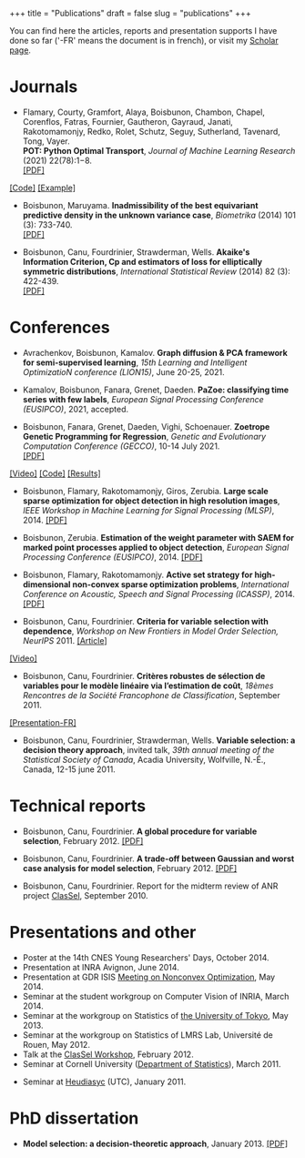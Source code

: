 +++ 
title = "Publications"
draft = false
slug = "publications"
+++ 

You can find here the articles, reports and presentation supports I have done so far ('-FR' means the document is in french), or visit my [Scholar page](https://scholar.google.com/citations?user=mwuzuB8AAAAJ&hl=fr&oi=ao).


# Journals

* Flamary, Courty, Gramfort, Alaya, Boisbunon, Chambon, Chapel, Corenflos, Fatras, Fournier, Gautheron, Gayraud, Janati, Rakotomamonjy, Redko, Rolet, Schutz, Seguy, Sutherland, Tavenard, Tong, Vayer. <br />
**POT: Python Optimal Transport**, *Journal of Machine Learning Research* (2021) 22(78):1−8.
\
[[PDF]](https://jmlr.csail.mit.edu/papers/v22/20-451.html)
<!-- [[BibTex]](https://scholar.googleusercontent.com/scholar.bib?q=info:rIdNnjMUZTEJ:scholar.google.com/&output=citation&scisdr=CgXTBRi1EIiZ4z6SgJk:AAGBfm0AAAAAYPqXmJlDYoREdcAR6dR8kBAbnmA9IfJQ&scisig=AAGBfm0AAAAAYPqXmEiJ3-CeS3U7a8aH1CidYgWtpKM9&scisf=4&ct=citation&cd=-1&hl=fr&scfhb=1) -->
[[Code]](https://pythonot.github.io/)
[[Example]](https://towardsdatascience.com/hands-on-guide-to-python-optimal-transport-toolbox-part-1-922a2e82e621)

* Boisbunon, Maruyama. **Inadmissibility of the best equivariant predictive density in the unknown variance case**,
*Biometrika* (2014) 101 (3): 733-740.
\
[[PDF]](http://arxiv.org/pdf/1308.2765.pdf)
<!-- [[BibTeX]](https://scholar.googleusercontent.com/scholar.bib?q=info:zfjQTgR5L8sJ:scholar.google.com/&output=citation&scisdr=CgXTBRi1EIiZ4z6dDS8:AAGBfm0AAAAAYPqYFS9beYWtUQ-6zpo62KjeBrZ9YXqM&scisig=AAGBfm0AAAAAYPqYFSckXqMvkIFzCsBplzw3cstPIWFJ&scisf=4&ct=citation&cd=-1&hl=fr&scfhb=1) -->

* Boisbunon, Canu, Fourdrinier, Strawderman, Wells. 
**Akaike's Information Criterion, Cp and estimators of loss for elliptically symmetric distributions**,
*International Statistical Review* (2014) 82 (3): 422-439.
\
[[PDF]](http://arxiv.org/pdf/1308.2766.pdf)
<!-- [[BibTex]](https://scholar.googleusercontent.com/scholar.bib?q=info:itYlAWazpwgJ:scholar.google.com/&output=citation&scisdr=CgXTBRi1EIiZ4z6SPFY:AAGBfm0AAAAAYPqXJFabAwL0aFNAgLzo71Jymjf5QN-Y&scisig=AAGBfm0AAAAAYPqXJD3oE5nLHtYQh7lti3YCjQfooQd-&scisf=4&ct=citation&cd=-1&hl=fr&scfhb=1) -->


# Conferences

* Avrachenkov, Boisbunon, Kamalov. 
**Graph diffusion & PCA framework for semi-supervised learning**,
*15th Learning and Intelligent OptimizatioN conference (LION15)*, June 20-25, 2021. 

* Kamalov, Boisbunon, Fanara, Grenet, Daeden. 
**PaZoe: classifying time series with few labels**,
*European Signal Processing Conference (EUSIPCO)*, 2021, accepted. 

* Boisbunon, Fanara, Grenet, Daeden, Vighi, Schoenauer. 
**Zoetrope Genetic Programming for Regression**,
*Genetic and Evolutionary Computation Conference (GECCO)*, 10-14 July 2021. 
\
[[PDF]](https://dl.acm.org/doi/pdf/10.1145/3449639.3459349)
<!-- [[BibTex]](https://scholar.googleusercontent.com/scholar.bib?q=info:SrHIcS3Jw4UJ:scholar.google.com/&output=citation&scisdr=CgXTBRi1EIiZ4z6TdFU:AAGBfm0AAAAAYPqWbFWTRYVCdfYYkONZWnGv5OG0MKTn&scisig=AAGBfm0AAAAAYPqWbAT05yB4P9pnIg2ohXIRLF4ZPPdV&scisf=4&ct=citation&cd=-1&hl=fr&scfhb=1) -->
[[Video]](https://www.youtube.com/watch?v=L7XbUn8SRUY)
[[Code]](https://gitlab.devenv.mydatamodels.com/publications/bench-zgp-symbolic-regression)
[[Results]](https://towardsdatascience.com/what-if-we-didnt-have-to-compromise-between-interpretability-and-performance-da00d4e30a44)
<!-- <p class="infolinks">  <a href="javascript:toggleInfo('boisbunon2021zoetrope','abstract')">[Abstract]</a> -->
<!-- [[BibTeX]](javascript:toggleInfo('boisbunon2021zoetrope','bibtex'))
<tr class="abstract noshow" id="boisbunon2021zoetrope"> 
 <td><b>Abstract</b>:  The Zoetrope Genetic Programming (ZGP) algorithm is based on an original representation for mathematical expressions, targeting evolutionary symbolic regression.The zoetropic representation uses repeated fusion operations between partial expressions, starting from the terminal set. Repeated fusions within an individual gradually generate more complex expressions, ending up in what can be viewed as new features. These features are then linearly combined to best fit the training data. ZGP individuals then undergo specific crossover and mutation operators, and selection takes place between parents and offspring. ZGP is validated using a large number of public domain regression datasets, and compared to other symbolic regression algorithms, as well as to traditional machine learning algorithms. ZGP reaches state-of-the-art performance with respect to both types of algorithms, and demonstrates a low computational time compared to other symbolic regression approaches. </td> 
 </tr> 
<tr class="bibtex noshow" id="bib_boisbunon2021zoetrope"> 
 <td><b>BibTeX</b>:
 <pre> @misc{boisbunon2021zoetrope,
      title={Zoetrope Genetic Programming for Regression}, 
      author={Aurélie Boisbunon and Carlo Fanara and Ingrid Grenet and Jonathan Daeden and Alexis Vighi and Marc Schoenauer},
      year={2021},
      eprint={2102.13388},
      archivePrefix={arXiv},
      primaryClass={stat.ML}
} </pre>
-->

* Boisbunon, Flamary, Rakotomamonjy, Giros, Zerubia. 
**Large scale sparse optimization for object detection in high resolution images**,
*IEEE Workshop in Machine Learning for Signal Processing (MLSP)*, 2014. 
[[PDF]](http://remi.flamary.com/biblio/boisbunon2014largescale.pdf)
<!-- <p class="infolinks">  <a href="javascript:toggleInfo('boisbunon2014large','abstract')">[Abstract]</a>    <a href="javascript:toggleInfo('boisbunon2014large','bibtex')">[BibTeX]</a>         
 </p> 
 </td> 
 </tr> 
<tr class="abstract noshow" id="abs_boisbunon2014large"> 
 <td><b>Abstract</b>: In this work, we address the problem of detecting objects in images by expressing the image as convolutions between activation matrices and dictionary atoms. The activation matrices are estimated through sparse optimization and correspond to the position of the objects. In particular, we propose an efficient algorithm based on an active set strategy that is easily scalable and can be computed in parallel. We apply it to a toy image and a satellite image where the aim is to detect all the boats in a harbor. These results show the benefit of using nonconvex penalties, such as the log-sum penalty, over the convex l1 penalty.</td> 
 </tr> 
<tr class="bibtex noshow" id="bib_boisbunon2014large"> 
 <td><b>BibTeX</b>:
 <pre> @inproceedings{boisbunon2014large,
author = {Boisbunon, A. and Flamary, R. and Rakotomamonjy, A. and Giros, A. and Zerubia, J.},
title = {Large scale sparse optimization for object detection in high resolution images}, 
booktitle = {IEEE Workshop in Machine Learning for Signal Processing (MLSP)},
year = {2014}
} </pre> -->
 
* Boisbunon, Zerubia. 
**Estimation of the weight parameter with SAEM for marked point processes applied to object detection**, 
 *European Signal Processing Conference (EUSIPCO)*, 2014. 
[[PDF]](http://hal.inria.fr/docs/01/06/62/32/PDF/Template.pdf)
<!-- <p class="infolinks">  <a href="javascript:toggleInfo('boisbunon2014estimation','abstract')">[Abstract]</a>
<a href="javascript:toggleInfo('boisbunon2014estimation','bibtex')">[BibTeX]</a>
<tr class="abstract noshow" id="abs_boisbunon2014estimation"> 
 <td><b>Abstract</b>: We consider the problem of estimating one of the parameters of a marked point process, namely the tradeoff parameter between the data and prior energy terms defining the probability density of the process. In previous work, the Stochastic Expectation-Maximization (SEM) algorithm was used. However, SEM is well known for having bad convergence properties, which might also slow down the estimation time. Therefore, in this work, we consider an alternative to SEM: the Stochastic Approximation EM algorithm, which makes an efficient use of all the data simulated. We compare both approaches on high resolution satellite images where the objective is to detect boats in a harbor.</td> 
 </tr> 
<tr class="bibtex noshow" id="bib_boisbunon2014estimation"> 
 <td><b>BibTeX</b>:
 <pre> @inproceedings{boisbunon2014estimation,
author = {Boisbunon, A. and Zerubia, J.},
title = {Estimation of the weight parameter with SAEM for marked point processes applied to object detection}, 
booktitle = {European Signal Processing Conference (EUSIPCO)},
year = {2014}
} </pre>
--> 
 
* Boisbunon, Flamary, Rakotomamonjy. 
**Active set strategy for high-dimensional non-convex sparse optimization problems**, 
*International Conference on Acoustic, Speech and Signal Processing (ICASSP)*, 2014. 
[[PDF]](http://remi.flamary.com/biblio/boisbunon2014active.pdf)
<!-- <p class="infolinks">  <a href="javascript:toggleInfo('boisbunon2014active','abstract')">[Abstract]</a>
<a href="javascript:toggleInfo('boisbunon2014active','bibtex')">[BibTeX]</a>
<tr class="abstract noshow" id="abs_boisbunon2014active"> 
 <td><b>Abstract</b>: The use of non-convex sparse regularization has attracted much interest when estimating a very sparse model on high dimensional data. In this work we express the optimality conditions of the optimization problem for a large class of non-convex regularizers. From those conditions, we derive an efficient active set strategy that avoids the computing of unnecessary gradients. Numerical experiments on both generated and real life datasets show a clear gain in computational cost w.r.t. the state of the art when using our method to obtain very sparse solutions.</td> 
 </tr> 
<tr class="bibtex noshow" id="bib_boisbunon2014active"> 
 <td><b>BibTeX</b>:
 <pre> @inproceedings{ boisbunon2014active,
 author = { Boisbunon, A. and Flamary, R. and Rakotomamonjy, A. },
 title = { Active set strategy for high-dimensional non-convex sparse optimization problems }, 
 booktitle = { International Conference on Acoustic, Speech and Signal Processing (ICASSP) },
 year = { 2014 } 
 } </pre>
--> 
 
* Boisbunon, Canu, Fourdrinier. 
**Criteria for variable selection with dependence**,
*Workshop on New Frontiers in Model Order Selection, NeurIPS* 2011. 
[[Article]](http://hal.archives-ouvertes.fr/hal-00626307/en/)
<!-- [[Poster]](http://aurelie.boisbunon.free.fr/downloads/posterNIPS2011.pdf) -->
[[Video]](http://videolectures.net/aurelie_boisbunon/)
<!-- <p class="infolinks">
<a href="javascript:toggleInfo('nips2011','bibtex')">[BibTeX]</a> 
</p> 
</td> 
</tr>
<tr class="bibtex noshow" id="bib_nips2011"> 
<td><b>BibTeX</b>:
<pre> @conference{boisbunon2011criteria,
  author = {Boisbunon, A. and Canu, S. and Fourdrinier, D.},
  title = {Criteria for variable selection with dependence},
  booktitle = {Workshop on New Frontiers in Model Order Selection, NIPS 2011},
  year = {2011}
} </pre>
-->

* Boisbunon, Canu, Fourdrinier. 
**Critères robustes de sélection de variables pour le modèle linéaire via l’estimation de coût**,
*18èmes Rencontres de la Société Francophone de Classification*, September 2011.
<!-- [[Article-FR]](http://aurelie.boisbunon.free.fr/downloads/BoisbunonCanuFourdrinier.pdf) -->
[[Presentation-FR]](https://www.researchgate.net/profile/Dominique-Fourdrinier/publication/267978682_Criteres_robustes_de_selection_de_variables_pour_le_modele_lineaire_via_l%27estimation_de_cout/links/554347c70cf23ff7168387e6/Criteres-robustes-de-selection-de-variables-pour-le-modele-lineaire-via-lestimation-de-cout.pdf)
<!-- <p class="infolinks">
<a href="javascript:toggleInfo('sfc2011','bibtex')">[BibTeX]</a> 
<tr class="bibtex noshow" id="bib_sfc2011"> 
<td><b>BibTeX</b>:
<pre> @inproceedings{boisbunon2011criteres,
  author = {Boisbunon, A., Canu, S., Fourdrinier, D.},
  title = {Crit{\`e}res robustes de s{\'e}lection de variables pour le mod{\`e}le
	lin{\'e}aire via l‚Äôestimation de co{\^u}t},
  booktitle = {Proceedings of the 18th Conference of the Francophone Clustering
	Society},
  year = {2011},
  owner = {aboisbunon},
  timestamp = {2012.09.16}
} </pre>
-->

* Boisbunon, Canu, Fourdrinier, Strawderman, Wells. 
**Variable selection: a decision theory approach**, invited talk, *39th annual meeting of the Statistical Society of Canada*, 
Acadia University, Wolfville, N.-É., Canada, 12-15 june 2011. 

# Technical reports
* Boisbunon, Canu, Fourdrinier. 
**A global procedure for variable selection**,
February 2012.
[[PDF]](https://d1wqtxts1xzle7.cloudfront.net/30818087/BCF_icml2012_report.pdf?1362361979=&response-content-disposition=inline%3B+filename%3DA_global_procedure_for_variable_selectio.pdf&Expires=1629985334&Signature=F--i~R2~oPZ-ji~JI5XWEb3~B17t~oPHWNP3u~SVzzYuzOhtIzb-PRB4upUUbU10gYXmGOiAp0R~PZAb7pmCryPhJP5725hT39t0uu~uf8XN~hsOCduvAUE1ZMhg6xrjm9nDHDgbgrlmJNVzlF7MalAw1-O1dtiwBSKmkHGBWxzIDiRGiwfTrcDgs9VRpfDUBNSqigUupkdLixsjfZfeapG9kgTIAndH0l-B6GEw0bIUqHsUzYeqplPyC7orspYwFInWEMM0eI40r1Tgege1N36o9cGyxLg1DL8htUo3XKpEQinMZB4ghFpquvMoo5lZBXRboqgVJj00mzzNOLIXWA__&Key-Pair-Id=APKAJLOHF5GGSLRBV4ZA)
<!-- <a href="javascript:toggleInfo('icml2012','bibtex')">[BibTeX]</a> 
<tr class="bibtex noshow" id="bib_icml2012"> 
<td><b>BibTeX</b>:
<pre> @techreport{ boisbunon2012global,
 author = { Boisbunon, A. and Canu, S. and Fourdrinier, D. },
 title = { A global procedure for variable selection },
 institution = { Universit{\'e} de Rouen and INSA de Rouen },
 year = { 2012 } 
 } </pre>
--> 
* Boisbunon, Canu, Fourdrinier. 
**A trade-off between Gaussian and worst case analysis for model selection**,
February 2012.
[[PDF]](https://d1wqtxts1xzle7.cloudfront.net/30818078/BCF_colt2012_report.pdf?1362361977=&response-content-disposition=inline%3B+filename%3DA_trade_off_between_Gaussian_and_worst_c.pdf&Expires=1629985293&Signature=T3EpjbEjOgRMe-71i2oXPdPOFbV1QFLJsk8VyVxE0zf7jFD5RsDTUhZ6e~Eap8g7Fvw0QfrUmSW1-~DKPN~SS-pXt5kXaPSQPb68yHKr0Ms04QfSrBpwNbcVUuPJzpn4-zO7ajsSC5rR5o14Q8EBgCK3Y9XlH382lSyn4RORGqTc4D4FEX~rWbp7yK0ALSnpBsGc9yJdE~Sx1TD4PwfD6ZDFAECAm6nJ72hW-6MGaht3WmsqE0nFomuMt12IkunG410uGvMHfN2UnxoCA4L2IL3fG-mKq~yKzeX7DolvX82L3Q7AdGn-AqIrK2P-ONDjmlk2HQOKseEnImKNs6ZpaQ__&Key-Pair-Id=APKAJLOHF5GGSLRBV4ZA)
<!-- <a href="javascript:toggleInfo('colt2012','bibtex')">[BibTeX]</a> 
<tr class="bibtex noshow" id="bib_colt2012"> 
<td><b>BibTeX</b>:
<pre> @techreport{ boisbunon2012tradeoff,
 author = { Boisbunon, A. and Canu, S. and Fourdrinier, D. },
 title = { A trade-off between Gaussian and worst case analysis for model selection },
 institution = { Universit{\'e} de Rouen and INSA de Rouen },
 year = { 2012 } 
 } </pre>
-->
* Boisbunon, Canu, Fourdrinier. 
Report for the midterm review of ANR project [ClasSel](http://www.hds.utc.fr/classel/doku.php),
September 2010.
<!-- [[Report-FR]](http://aurelie.boisbunon.free.fr/downloads/rapport_ANR_miparcours_2010.pdf) -->

# Presentations and other

* Poster at the 14th CNES Young Researchers' Days, October 2014.
* Presentation at INRA Avignon, June 2014.
* Presentation at GDR ISIS [Meeting on Nonconvex Optimization](http://www.gdr-isis.fr/index.php?page=reunion&idreunion=246), May 2014.
* Seminar at the student workgroup on Computer Vision of INRIA, March 2014.
* Seminar at the workgroup on Statistics of [the University of Tokyo](https://www.u-tokyo.ac.jp/en/), May 2013.
* Seminar at the workgroup on Statistics of LMRS Lab, Université de Rouen, May 2012.
* Talk at the [ClasSel Workshop](https://sites.google.com/site/workshopclassel/), February 2012.
* Seminar at Cornell University ([Department of Statistics](http://www.stat.cornell.edu/)), 
March 2011. 
<!-- [[Slides]](http://aurelie.boisbunon.free.fr/downloads/Cornell_stud_seminar.pdf) -->
* Seminar at [Heudiasyc](http://www.hds.utc.fr/) (UTC), January 2011.
<!-- [[Slides-FR]](http://aurelie.boisbunon.free.fr/downloads/Seminaire_Compiegne_janv2011.pdf) -->

# PhD dissertation

* **Model selection: a decision-theoretic approach**,
January 2013.
[[PDF]](https://tel.archives-ouvertes.fr/tel-00793898/document)
<!-- [[Slides]](http://aurelie.boisbunon.free.fr/downloads/soutenance.pdf) -->
